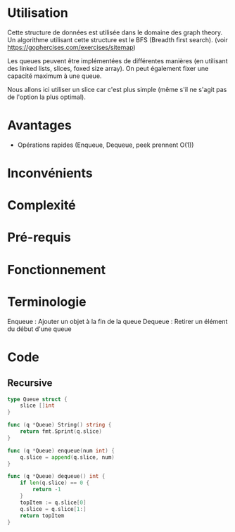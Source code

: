 # Utilisation
Cette structure de données est utilisée dans le domaine des graph theory.
Un algorithme utilisant cette structure est le BFS (Breadth first search). (voir https://gophercises.com/exercises/sitemap)

Les queues peuvent être implémentées de différentes manières (en utilisant des linked lists, slices, foxed size array).
On peut également fixer une capacité maximum à une queue.

Nous allons ici utiliser un slice car c'est plus simple (même s'il ne s'agit pas de l'option la plus optimal).
# Avantages
- Opérations rapides (Enqueue, Dequeue, peek prennent O(1))
# Inconvénients
# Complexité
# Pré-requis
# Fonctionnement
# Terminologie
Enqueue : Ajouter un objet à la fin de la queue
Dequeue : Retirer un élément du début d'une queue
# Code
## Recursive
```go
type Queue struct {
	slice []int
}

func (q *Queue) String() string {
	return fmt.Sprint(q.slice)
}

func (q *Queue) enqueue(num int) {
	q.slice = append(q.slice, num)
}

func (q *Queue) dequeue() int {
	if len(q.slice) == 0 {
		return -1
	}
	topItem := q.slice[0]
	q.slice = q.slice[1:]
	return topItem
}
```
